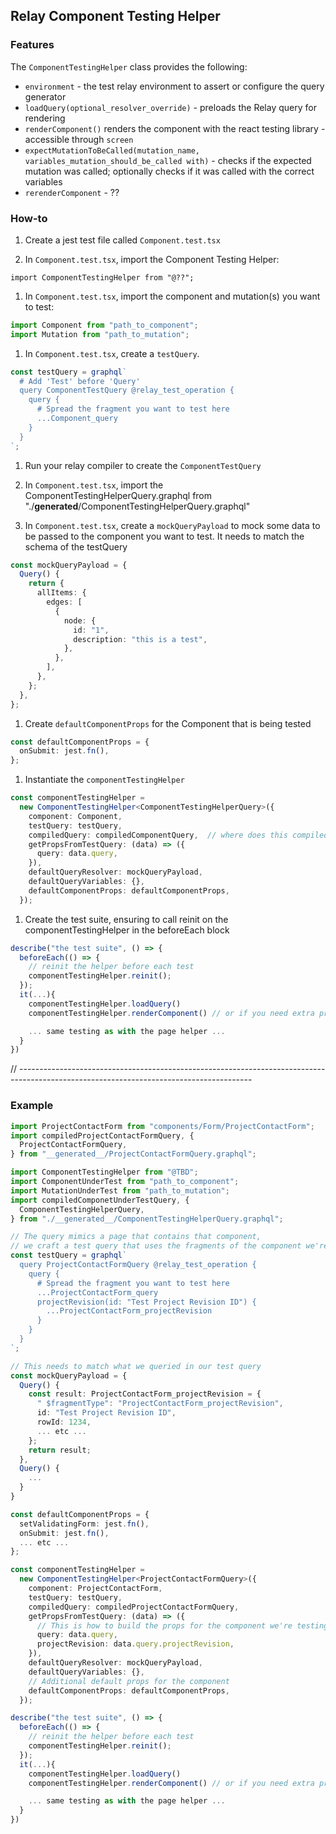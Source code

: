 ## Relay Component Testing Helper

### Features

The `ComponentTestingHelper` class provides the following:

- `environment` - the test relay environment to assert or configure the query generator
- `loadQuery(optional_resolver_override)` - preloads the Relay query for rendering
- `renderComponent()` renders the component with the react testing library - accessible through `screen`
- `expectMutationToBeCalled(mutation_name, variables_mutation_should_be_called with)` - checks if the expected mutation was called; optionally checks if it was called with the correct variables
- `rerenderComponent` - ??

### How-to

1. Create a jest test file called `Component.test.tsx`

1. In `Component.test.tsx`, import the Component Testing Helper:

`import ComponentTestingHelper from "@??";`

1. In `Component.test.tsx`, import the component and mutation(s) you want to test:

```typescript
import Component from "path_to_component";
import Mutation from "path_to_mutation";
```

1. In `Component.test.tsx`, create a `testQuery`.

```typescript
const testQuery = graphql`
  # Add 'Test' before 'Query'
  query ComponentTestQuery @relay_test_operation {
    query {
      # Spread the fragment you want to test here
      ...Component_query
    }
  }
`;
```

1. Run your relay compiler to create the `ComponentTestQuery`

1. In `Component.test.tsx`, import the ComponentTestingHelperQuery.graphql from "./__generated__/ComponentTestingHelperQuery.graphql"

1. In `Component.test.tsx`, create a `mockQueryPayload` to mock some data to be passed to the component you want to test. It needs to match the
schema of the testQuery

```typescript
const mockQueryPayload = {
  Query() {
    return {
      allItems: {
        edges: [
          {
            node: {
              id: "1",
              description: "this is a test",
            },
          },
        ],
      },
    };
  },
};
```

1. Create `defaultComponentProps` for the Component that is being tested

```typescript
const defaultComponentProps = {
  onSubmit: jest.fn(),
};
```

1. Instantiate the `componentTestingHelper`
```typescript
const componentTestingHelper =
  new ComponentTestingHelper<ComponentTestingHelperQuery>({
    component: Component,
    testQuery: testQuery,
    compiledQuery: compiledComponentQuery,  // where does this compiled query come from ? 
    getPropsFromTestQuery: (data) => ({
      query: data.query,
    }),
    defaultQueryResolver: mockQueryPayload,
    defaultQueryVariables: {},
    defaultComponentProps: defaultComponentProps,
  });
```

1. Create the test suite, ensuring to call reinit on the componentTestingHelper in the beforeEach block
```typescript 
describe("the test suite", () => {
  beforeEach(() => {
    // reinit the helper before each test
    componentTestingHelper.reinit();
  });
  it(...){
    componentTestingHelper.loadQuery()
    componentTestingHelper.renderComponent() // or if you need extra props for a particular test: componentTestingHelper.renderComponent(undefined, {...defaultComponentProps, extraProps })

    ... same testing as with the page helper ...
  }
})
```



// ----------------------------------------------------------------------------------------------------------------------------------------
### Example

```typescript
import ProjectContactForm from "components/Form/ProjectContactForm";
import compiledProjectContactFormQuery, {
  ProjectContactFormQuery,
} from "__generated__/ProjectContactFormQuery.graphql";

import ComponentTestingHelper from "@TBD";
import ComponentUnderTest from "path_to_component";
import MutationUnderTest from "path_to_mutation";
import compiledComponetUnderTestQuery, {
  ComponentTestingHelperQuery,
} from "./__generated__/ComponentTestingHelperQuery.graphql";

// The query mimics a page that contains that component,
// we craft a test query that uses the fragments of the component we're testing.
const testQuery = graphql`
  query ProjectContactFormQuery @relay_test_operation {
    query {
      # Spread the fragment you want to test here
      ...ProjectContactForm_query
      projectRevision(id: "Test Project Revision ID") {
        ...ProjectContactForm_projectRevision
      }
    }
  }
`;

// This needs to match what we queried in our test query
const mockQueryPayload = {
  Query() {
    const result: ProjectContactForm_projectRevision = {
      " $fragmentType": "ProjectContactForm_projectRevision",
      id: "Test Project Revision ID",
      rowId: 1234,
      ... etc ...
    };
    return result;
  },
  Query() {
    ...
  }
}

const defaultComponentProps = {
  setValidatingForm: jest.fn(),
  onSubmit: jest.fn(),
  ... etc ...
};

const componentTestingHelper =
  new ComponentTestingHelper<ProjectContactFormQuery>({
    component: ProjectContactForm,
    testQuery: testQuery,
    compiledQuery: compiledProjectContactFormQuery,
    getPropsFromTestQuery: (data) => ({
      // This is how to build the props for the component we're testing, based on our test query
      query: data.query,
      projectRevision: data.query.projectRevision,
    }),
    defaultQueryResolver: mockQueryPayload,
    defaultQueryVariables: {},
    // Additional default props for the component
    defaultComponentProps: defaultComponentProps,
  });

describe("the test suite", () => {
  beforeEach(() => {
    // reinit the helper before each test
    componentTestingHelper.reinit();
  });
  it(...){
    componentTestingHelper.loadQuery()
    componentTestingHelper.renderComponent() // or if you need extra props for a particular test: componentTestingHelper.renderComponent(undefined, {...defaultComponentProps, extraProps })

    ... same testing as with the page helper ...
  }
})

```
